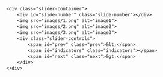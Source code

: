
    <div class="slider-container">
        <div id="slide-number" class="slide-number"></div>
        <img src="images/1.png" alt="image1">
        <img src="images/2.png" alt="image2">
        <img src="images/3.png" alt="image3">
        <div class="slider-controls">
            <span id="prev" class="prev">&lt;</span>
            <span id="indicators" class="indicators"></span>
            <span id="next" class="next">&gt;</span>
        </div>
    </div>

